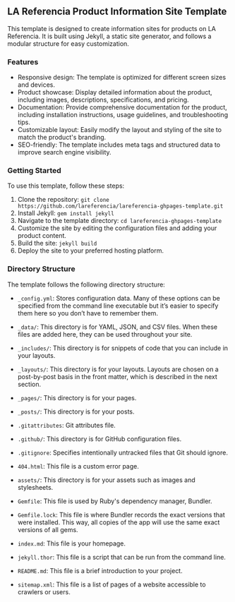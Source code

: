 ## LA Referencia Product Information Site Template

This template is designed to create information sites for products on LA Referencia. It is built using Jekyll, a static site generator, and follows a modular structure for easy customization.

### Features

- Responsive design: The template is optimized for different screen sizes and devices.
- Product showcase: Display detailed information about the product, including images, descriptions, specifications, and pricing.
- Documentation: Provide comprehensive documentation for the product, including installation instructions, usage guidelines, and troubleshooting tips.
- Customizable layout: Easily modify the layout and styling of the site to match the product's branding.
- SEO-friendly: The template includes meta tags and structured data to improve search engine visibility.

### Getting Started

To use this template, follow these steps:

1. Clone the repository: `git clone https://github.com/lareferencia/lareferencia-ghpages-template.git`
2. Install Jekyll: `gem install jekyll`
3. Navigate to the template directory: `cd lareferencia-ghpages-template`
4. Customize the site by editing the configuration files and adding your product content.
5. Build the site: `jekyll build`
6. Deploy the site to your preferred hosting platform.

### Directory Structure

The template follows the following directory structure:

- `_config.yml`: Stores configuration data. Many of these options can be specified from the command line executable but it’s easier to specify them here so you don’t have to remember them.

- `_data/`: This directory is for YAML, JSON, and CSV files. When these files are added here, they can be used throughout your site.

- `_includes/`: This directory is for snippets of code that you can include in your layouts.

- `_layouts/`: This directory is for your layouts. Layouts are chosen on a post-by-post basis in the front matter, which is described in the next section.

- `_pages/`: This directory is for your pages.

- `_posts/`: This directory is for your posts.

- `.gitattributes`: Git attributes file.

- `.github/`: This directory is for GitHub configuration files.

- `.gitignore`: Specifies intentionally untracked files that Git should ignore.

- `404.html`: This file is a custom error page.

- `assets/`: This directory is for your assets such as images and stylesheets.

- `Gemfile`: This file is used by Ruby's dependency manager, Bundler.

- `Gemfile.lock`: This file is where Bundler records the exact versions that were installed. This way, all copies of the app will use the same exact versions of all gems.

- `index.md`: This file is your homepage.

- `jekyll.thor`: This file is a script that can be run from the command line.

- `README.md`: This file is a brief introduction to your project.

- `sitemap.xml`: This file is a list of pages of a website accessible to crawlers or users.